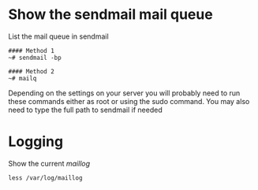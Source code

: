 # Show the sendmail mail queue
List the mail queue in sendmail
```
#### Method 1
~# sendmail -bp

#### Method 2
~# mailq
```
Depending on the settings on your server you will probably need to run these commands
either as root or using the sudo command. You may also need to type the full path to
sendmail if needed

# Logging
Show the current _maillog_
```
less /var/log/maillog
```
